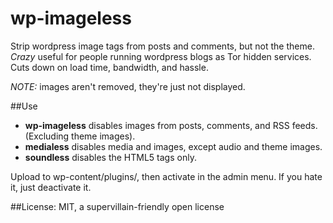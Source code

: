 wp-imageless
============

Strip wordpress image tags from posts and comments, but not the theme. *Crazy* useful for people running wordpress blogs as Tor hidden services. Cuts down on load time, bandwidth, and hassle.

*NOTE:* images aren't removed, they're just not displayed.

##Use
* **wp-imageless** disables images from posts, comments, and RSS feeds. (Excluding theme images).
* **medialess** disables media and images, except audio and theme images.
* **soundless** disables the HTML5 <audio></audio> tags only.

Upload to wp-content/plugins/, then activate in the admin menu. If you hate it, just deactivate it.

##License: MIT, a supervillain-friendly open license

